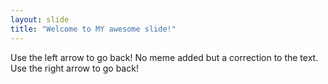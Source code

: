 ```yaml
---
layout: slide
title: "Welcome to MY awesome slide!"
---
```

Use the left arrow to go back!
No meme added but a correction to the text.
Use the right arrow to go back!
